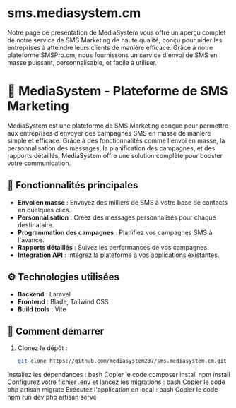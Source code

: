 # sms.mediasystem.cm
Notre page de présentation de MediaSystem vous offre un aperçu complet de notre service de SMS Marketing de haute qualité, conçu pour aider les entreprises à atteindre leurs clients de manière efficace. Grâce à notre plateforme SMSPro.cm, nous fournissons un service d'envoi de SMS en masse puissant, personnalisable, et facile à utiliser.
# 📱 MediaSystem - Plateforme de SMS Marketing

MediaSystem est une plateforme de SMS Marketing conçue pour permettre aux entreprises d'envoyer des campagnes SMS en masse de manière simple et efficace. Grâce à des fonctionnalités comme l'envoi en masse, la personnalisation des messages, la planification des campagnes, et des rapports détaillés, MediaSystem offre une solution complète pour booster votre communication.

## 🌟 Fonctionnalités principales
- **Envoi en masse** : Envoyez des milliers de SMS à votre base de contacts en quelques clics.
- **Personnalisation** : Créez des messages personnalisés pour chaque destinataire.
- **Programmation des campagnes** : Planifiez vos campagnes SMS à l'avance.
- **Rapports détaillés** : Suivez les performances de vos campagnes.
- **Intégration API** : Intégrez la plateforme à vos applications existantes.

## ⚙️ Technologies utilisées
- **Backend** : Laravel
- **Frontend** : Blade, Tailwind CSS
- **Build tools** : Vite

## 🚀 Comment démarrer
1. Clonez le dépôt :
   ```bash
   git clone https://github.com/mediasystem237/sms.mediasystem.cm.git
Installez les dépendances :
bash
Copier le code
composer install
npm install
Configurez votre fichier .env et lancez les migrations :
bash
Copier le code
php artisan migrate
Exécutez l'application en local :
bash
Copier le code
npm run dev
php artisan serve
